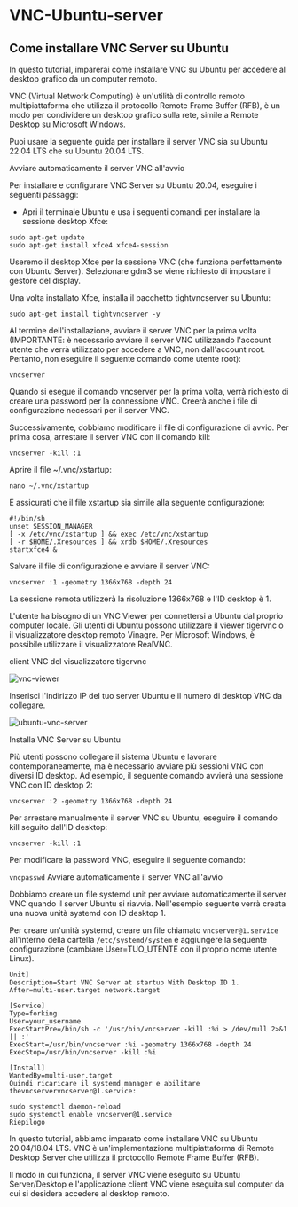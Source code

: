 # VNC-Ubuntu-server

## Come installare VNC Server su Ubuntu

In questo tutorial, imparerai come installare VNC su Ubuntu per accedere al desktop grafico da un computer remoto.

VNC (Virtual Network Computing) è un'utilità di controllo remoto multipiattaforma che utilizza il protocollo Remote Frame Buffer (RFB), è un modo per condividere un desktop grafico sulla rete, simile a Remote Desktop su Microsoft Windows.

Puoi usare la seguente guida per installare il server VNC sia su Ubuntu 22.04 LTS che su Ubuntu 20.04 LTS.

Avviare automaticamente il server VNC all'avvio

Per installare e configurare VNC Server su Ubuntu 20.04, eseguire i seguenti passaggi:

- Apri il terminale Ubuntu e usa i seguenti comandi per installare la sessione desktop Xfce:
```
sudo apt-get update
sudo apt-get install xfce4 xfce4-session
```

Useremo il desktop Xfce per la sessione VNC (che funziona perfettamente con Ubuntu Server). Selezionare gdm3 se viene richiesto di impostare il gestore del display.

Una volta installato Xfce, installa il pacchetto tightvncserver su Ubuntu:

`sudo apt-get install tightvncserver -y`

Al termine dell'installazione, avviare il server VNC per la prima volta (IMPORTANTE: è necessario avviare il server VNC utilizzando l'account utente che verrà utilizzato per accedere a VNC, non dall'account root. Pertanto, non eseguire il seguente comando come utente root):

`vncserver`

Quando si esegue il comando vncserver per la prima volta, verrà richiesto di creare una password per la connessione VNC. Creerà anche i file di configurazione necessari per il server VNC.

Successivamente, dobbiamo modificare il file di configurazione di avvio. Per prima cosa, arrestare il server VNC con il comando kill:

`vncserver -kill :1`

Aprire il file ~/.vnc/xstartup:

`nano ~/.vnc/xstartup`

E assicurati che il file xstartup sia simile alla seguente configurazione:

```
#!/bin/sh
unset SESSION_MANAGER
[ -x /etc/vnc/xstartup ] && exec /etc/vnc/xstartup
[ -r $HOME/.Xresources ] && xrdb $HOME/.Xresources
startxfce4 &
```

Salvare il file di configurazione e avviare il server VNC:

`vncserver :1 -geometry 1366x768 -depth 24`

La sessione remota utilizzerà la risoluzione 1366x768 e l'ID desktop è 1.

L'utente ha bisogno di un VNC Viewer per connettersi a Ubuntu dal proprio computer locale. Gli utenti di Ubuntu possono utilizzare il viewer tigervnc o il visualizzatore desktop remoto Vinagre. Per Microsoft Windows, è possibile utilizzare il visualizzatore RealVNC.

client VNC del visualizzatore tigervnc

![vnc-viewer](https://user-images.githubusercontent.com/20637640/219047945-af733f30-f7b5-4482-8d4e-4b00cd177f2a.jpeg)

Inserisci l'indirizzo IP del tuo server Ubuntu e il numero di desktop VNC da collegare.

![ubuntu-vnc-server](https://user-images.githubusercontent.com/20637640/219047592-ed8c646a-15b4-4e75-b69f-4c1e0768c4e9.jpeg)

Installa VNC Server su Ubuntu

Più utenti possono collegare il sistema Ubuntu e lavorare contemporaneamente, ma è necessario avviare più sessioni VNC con diversi ID desktop. Ad esempio, il seguente comando avvierà una sessione VNC con ID desktop 2:

`vncserver :2 -geometry 1366x768 -depth 24`

Per arrestare manualmente il server VNC su Ubuntu, eseguire il comando kill seguito dall'ID desktop:

`vncserver -kill :1`

Per modificare la password VNC, eseguire il seguente comando:

`vncpasswd`
Avviare automaticamente il server VNC all'avvio

Dobbiamo creare un file systemd unit per avviare automaticamente il server VNC quando il server Ubuntu si riavvia. Nell'esempio seguente verrà creata una nuova unità systemd con ID desktop 1.

Per creare un'unità systemd, creare un file chiamato `vncserver@1.service` all'interno della cartella `/etc/systemd/system`  e aggiungere la seguente configurazione (cambiare User=TUO_UTENTE con il proprio nome utente Linux).

```
Unit]
Description=Start VNC Server at startup With Desktop ID 1.
After=multi-user.target network.target

[Service]
Type=forking
User=your_username
ExecStartPre=/bin/sh -c '/usr/bin/vncserver -kill :%i > /dev/null 2>&1 || :'
ExecStart=/usr/bin/vncserver :%i -geometry 1366x768 -depth 24
ExecStop=/usr/bin/vncserver -kill :%i

[Install]
WantedBy=multi-user.target
Quindi ricaricare il systemd manager e abilitare thevncservervncserver@1.service:

sudo systemctl daemon-reload
sudo systemctl enable vncserver@1.service
Riepilogo
```

In questo tutorial, abbiamo imparato come installare VNC su Ubuntu 20.04/18.04 LTS. VNC è un'implementazione multipiattaforma di Remote Desktop Server che utilizza il protocollo Remote Frame Buffer (RFB).

Il modo in cui funziona, il server VNC viene eseguito su Ubuntu Server/Desktop e l'applicazione client VNC viene eseguita sul computer da cui si desidera accedere al desktop remoto.
